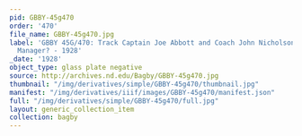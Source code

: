 ```yaml
---
pid: GBBY-45g470
order: '470'
file_name: GBBY-45g470.jpg
label: 'GBBY 45G/470: Track Captain Joe Abbott and Coach John Nicholson with Track
  Manager? - 1928'
_date: '1928'
object_type: glass plate negative
source: http://archives.nd.edu/Bagby/GBBY-45g470.jpg
thumbnail: "/img/derivatives/simple/GBBY-45g470/thumbnail.jpg"
manifest: "/img/derivatives/iiif/images/GBBY-45g470/manifest.json"
full: "/img/derivatives/simple/GBBY-45g470/full.jpg"
layout: generic_collection_item
collection: bagby
---
```

